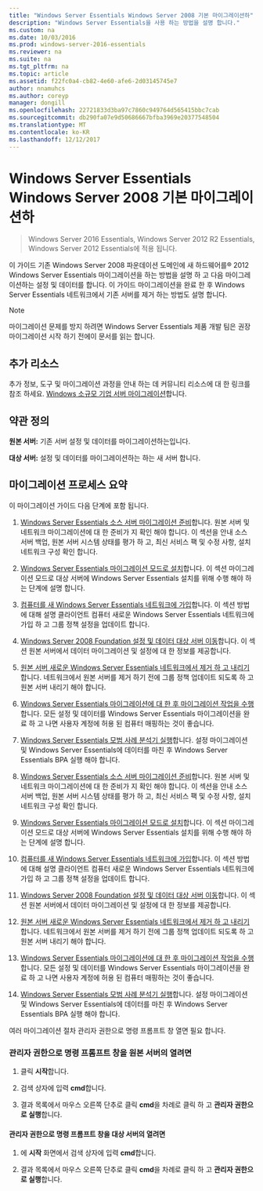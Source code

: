 ```yaml
---
title: "Windows Server Essentials Windows Server 2008 기본 마이그레이션하"
description: "Windows Server Essentials을 사용 하는 방법을 설명 합니다."
ms.custom: na
ms.date: 10/03/2016
ms.prod: windows-server-2016-essentials
ms.reviewer: na
ms.suite: na
ms.tgt_pltfrm: na
ms.topic: article
ms.assetid: f22fc0a4-cb82-4e60-afe6-2d03145745e7
author: nnamuhcs
ms.author: coreyp
manager: dongill
ms.openlocfilehash: 22721833d3ba97c7860c949764d565415bbc7cab
ms.sourcegitcommit: db290fa07e9d50686667bfba3969e20377548504
ms.translationtype: MT
ms.contentlocale: ko-KR
ms.lasthandoff: 12/12/2017
---
```

# <a name="migrate-windows-server-2008-foundation-to-windows-server-essentials"></a>Windows Server Essentials Windows Server 2008 기본 마이그레이션하

>Windows Server 2016 Essentials, Windows Server 2012 R2 Essentials, Windows Server 2012 Essentials에 적용 됩니다.

이 가이드 기존 Windows Server 2008 파운데이션 도메인에 새 하드웨어를® 2012 Windows Server Essentials 마이그레이션을 하는 방법을 설명 하 고 다음 마이그레이션하는 설정 및 데이터를 합니다. 이 가이드 마이그레이션을 완료 한 후 Windows Server Essentials 네트워크에서 기존 서버를 제거 하는 방법도 설명 합니다.  
  
> [!NOTE]
>  마이그레이션 문제를 방지 하려면 Windows Server Essentials 제품 개발 팀은 권장 마이그레이션 시작 하기 전에이 문서를 읽는 합니다.  
  
## <a name="additional-resources"></a>추가 리소스  
 추가 정보, 도구 및 마이그레이션 과정을 안내 하는 데 커뮤니티 리소스에 대 한 링크를 참조 하세요. [Windows 소규모 기업 서버 마이그레이션](https://go.microsoft.com/fwlink/?LinkId=217520)합니다.  
  
## <a name="terms-and-definitions"></a>약관 정의  
 **원본 서버:** 기존 서버 설정 및 데이터를 마이그레이션하는입니다.  
  
 **대상 서버:** 설정 및 데이터를 마이그레이션하는 하는 새 서버 합니다.  
  
## <a name="migration-process-summary"></a>마이그레이션 프로세스 요약  
 이 마이그레이션 가이드 다음 단계에 포함 됩니다.  
  

1.  [Windows Server Essentials 소스 서버 마이그레이션 준비](Prepare-your-Source-Server-for-Windows-Server-Essentials-migration.md)합니다.  원본 서버 및 네트워크 마이그레이션에 대 한 준비가 지 확인 해야 합니다. 이 섹션을 안내 소스 서버 백업, 원본 서버 시스템 상태를 평가 하 고, 최신 서비스 팩 및 수정 사항, 설치 네트워크 구성 확인 합니다.  
  
2.  [Windows Server Essentials 마이그레이션 모드로 설치](Install-Windows-Server-Essentials-in-migration-mode.md)합니다.  이 섹션 마이그레이션 모드로 대상 서버에 Windows Server Essentials 설치를 위해 수행 해야 하는 단계에 설명 합니다.  
  
3.  [컴퓨터를 새 Windows Server Essentials 네트워크에 가입](Join-computers-to-the-new-Windows-Server-Essentials-network.md)합니다.  이 섹션 방법에 대해 설명 클라이언트 컴퓨터 새로운 Windows Server Essentials 네트워크에 가입 하 고 그룹 정책 설정을 업데이트 합니다.  
  
4.  [Windows Server 2008 Foundation 설정 및 데이터 대상 서버 이동](Move-Windows-Server-2008-Foundation-settings-and-data-to-the-Destination-Server-for-Windows-Server-Essentials-migration.md)합니다.  이 섹션 원본 서버에서 데이터 마이그레이션 및 설정에 대 한 정보를 제공합니다.  
  
5.  [원본 서버 새로운 Windows Server Essentials 네트워크에서 제거 하 고 내리기](Demote-and-remove-the-Source-Server-from-the-new-Windows-Server-Essentials-network.md)합니다.  네트워크에서 원본 서버를 제거 하기 전에 그룹 정책 업데이트 되도록 하 고 원본 서버 내리기 해야 합니다.  
  
6.  [Windows Server Essentials 마이그레이션에 대 한 후 마이그레이션 작업을 수행](Perform-post-migration-tasks-for-Windows-Server-Essentials-migration.md)합니다.  모든 설정 및 데이터를 Windows Server Essentials 마이그레이션을 완료 하 고 나면 사용자 계정에 허용 된 컴퓨터 매핑하는 것이 좋습니다.  
  
7.  [Windows Server Essentials 모범 사례 분석기 실행](Run-the-Windows-Server-Essentials-Best-Practices-Analyzer.md)합니다.  설정 마이그레이션 및 Windows Server Essentials에 데이터를 마친 후 Windows Server Essentials BPA 실행 해야 합니다.  

1.  [Windows Server Essentials 소스 서버 마이그레이션 준비](../migrate/Prepare-your-Source-Server-for-Windows-Server-Essentials-migration.md)합니다.  원본 서버 및 네트워크 마이그레이션에 대 한 준비가 지 확인 해야 합니다. 이 섹션을 안내 소스 서버 백업, 원본 서버 시스템 상태를 평가 하 고, 최신 서비스 팩 및 수정 사항, 설치 네트워크 구성 확인 합니다.  
  
2.  [Windows Server Essentials 마이그레이션 모드로 설치](../migrate/Install-Windows-Server-Essentials-in-migration-mode.md)합니다.  이 섹션 마이그레이션 모드로 대상 서버에 Windows Server Essentials 설치를 위해 수행 해야 하는 단계에 설명 합니다.  
  
3.  [컴퓨터를 새 Windows Server Essentials 네트워크에 가입](../migrate/Join-computers-to-the-new-Windows-Server-Essentials-network.md)합니다.  이 섹션 방법에 대해 설명 클라이언트 컴퓨터 새로운 Windows Server Essentials 네트워크에 가입 하 고 그룹 정책 설정을 업데이트 합니다.  
  
4.  [Windows Server 2008 Foundation 설정 및 데이터 대상 서버 이동](../migrate/Move-Windows-Server-2008-Foundation-settings-and-data-to-the-Destination-Server-for-Windows-Server-Essentials-migration.md)합니다.  이 섹션 원본 서버에서 데이터 마이그레이션 및 설정에 대 한 정보를 제공합니다.  
  
5.  [원본 서버 새로운 Windows Server Essentials 네트워크에서 제거 하 고 내리기](../migrate/Demote-and-remove-the-Source-Server-from-the-new-Windows-Server-Essentials-network.md)합니다.  네트워크에서 원본 서버를 제거 하기 전에 그룹 정책 업데이트 되도록 하 고 원본 서버 내리기 해야 합니다.  
  
6.  [Windows Server Essentials 마이그레이션에 대 한 후 마이그레이션 작업을 수행](../migrate/Perform-post-migration-tasks-for-Windows-Server-Essentials-migration.md)합니다.  모든 설정 및 데이터를 Windows Server Essentials 마이그레이션을 완료 하 고 나면 사용자 계정에 허용 된 컴퓨터 매핑하는 것이 좋습니다.  
  
7.  [Windows Server Essentials 모범 사례 분석기 실행](../migrate/Run-the-Windows-Server-Essentials-Best-Practices-Analyzer.md)합니다.  설정 마이그레이션 및 Windows Server Essentials에 데이터를 마친 후 Windows Server Essentials BPA 실행 해야 합니다.  

  
 여러 마이그레이션 절차 관리자 권한으로 명령 프롬프트 창 열면 필요 합니다.  
  
###  <a name="BKMK_OpenACommandPromptAsAdmin"></a>관리자 권한으로 명령 프롬프트 창을 원본 서버의 열려면  
  
1.  클릭 **시작**합니다.  
  
2.  검색 상자에 입력 **cmd**합니다.  
  
3.  결과 목록에서 마우스 오른쪽 단추로 클릭 **cmd**을 차례로 클릭 하 고 **관리자 권한으로 실행**합니다.  
  
#### <a name="to-open-a-command-prompt-window-on-the-destination-server-as-an-administrator"></a>관리자 권한으로 명령 프롬프트 창을 대상 서버의 열려면  
  
1.  에 **시작** 화면에서 검색 상자에 입력 **cmd**합니다.  
  
2.  결과 목록에서 마우스 오른쪽 단추로 클릭 **cmd**을 차례로 클릭 하 고 **관리자 권한으로 실행**합니다.
